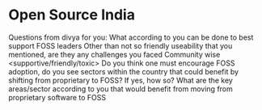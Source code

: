 # Open Source India

Questions from divya for you: What according to you can be done to best support FOSS leaders
Other than not so friendly useability that you mentioned, are they any challenges you faced
Community wise <supportive/friendly/toxic>
Do you think one must encourage FOSS adoption, do you see sectors within the country that could benefit by shifting from proprietary to FOSS?
If yes, how so?
What are the key areas/sector according to you that would benefit from moving from proprietary software to FOSS


